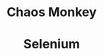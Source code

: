 <h1 style="text-align: center"> Chaos Monkey </h1>




<h1 style="text-align: center"> Selenium </h1>